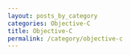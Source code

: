 ```yaml
---
layout: posts_by_category
categories: Objective-C
title: Objective-C
permalink: /category/objective-c
---
```

